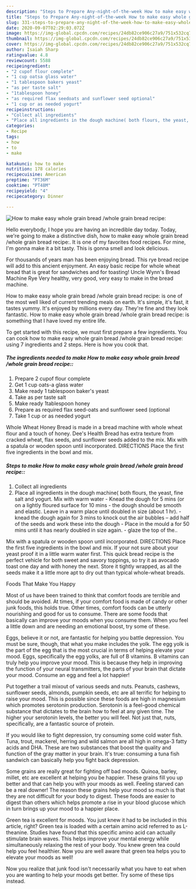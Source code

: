 ```yaml
---
description: "Steps to Prepare Any-night-of-the-week How to make easy whole grain bread /whole grain bread recipe:"
title: "Steps to Prepare Any-night-of-the-week How to make easy whole grain bread /whole grain bread recipe:"
slug: 331-steps-to-prepare-any-night-of-the-week-how-to-make-easy-whole-grain-bread-whole-grain-bread-recipe
date: 2020-09-07T02:29:03.072Z
image: https://img-global.cpcdn.com/recipes/24db82ce906c27a9/751x532cq70/how-to-make-easy-whole-grain-bread-whole-grain-bread-recipe-recipe-main-photo.jpg
thumbnail: https://img-global.cpcdn.com/recipes/24db82ce906c27a9/751x532cq70/how-to-make-easy-whole-grain-bread-whole-grain-bread-recipe-recipe-main-photo.jpg
cover: https://img-global.cpcdn.com/recipes/24db82ce906c27a9/751x532cq70/how-to-make-easy-whole-grain-bread-whole-grain-bread-recipe-recipe-main-photo.jpg
author: Isaiah Sharp
ratingvalue: 4.8
reviewcount: 5588
recipeingredient:
- "2 cupof flour complete"
- "1 cup oatsa glass water"
- "1 tablespoon bakers yeast"
- "as per taste salt"
- "1tablespoon honey"
- "as required flax seedoats and sunflower seed optional"
- "1 cup or as needed yogurt"
recipeinstructions:
- "Collect all ingredients"
- "Place all ingredients in the dough machine( both flours, the yeast, fine salt and yogurt. Mix with warm water Knead the dough for 5 mins (or on a lightly floured surface for 10 mins the dough should be smooth and elastic. Leave in a warm place until doubled in size (about 1 hr). knead the dough again for 3 mins to knock out the air bubbles – add half of the seeds and work these into the dough Place in the mould a for 50 mins until it has nearly doubled in size again. glaze the top of the.."
categories:
- Recipe
tags:
- how
- to
- make

katakunci: how to make 
nutrition: 178 calories
recipecuisine: American
preptime: "PT36M"
cooktime: "PT48M"
recipeyield: "4"
recipecategory: Dinner

---
```



![How to make easy whole grain bread /whole grain bread recipe:](https://img-global.cpcdn.com/recipes/24db82ce906c27a9/751x532cq70/how-to-make-easy-whole-grain-bread-whole-grain-bread-recipe-recipe-main-photo.jpg)

Hello everybody, I hope you are having an incredible day today. Today, we're going to make a distinctive dish, how to make easy whole grain bread /whole grain bread recipe:. It is one of my favorites food recipes. For mine, I'm gonna make it a bit tasty. This is gonna smell and look delicious.

For thousands of years man has been enjoying bread. This rye bread recipe will add to this ancient enjoyment. An easy basic recipe for whole wheat bread that is great for sandwiches and for toasting! Uncle Wynn&#39;s Bread Machine Rye Very healthy, very good, very easy to make in the bread machine.

How to make easy whole grain bread /whole grain bread recipe: is one of the most well liked of current trending meals on earth. It's simple, it's fast, it tastes yummy. It's enjoyed by millions every day. They're fine and they look fantastic. How to make easy whole grain bread /whole grain bread recipe: is something that I have loved my entire life.


To get started with this recipe, we must first prepare a few ingredients. You can cook how to make easy whole grain bread /whole grain bread recipe: using 7 ingredients and 2 steps. Here is how you cook that.

<!--inarticleads1-->

##### The ingredients needed to make How to make easy whole grain bread /whole grain bread recipe::

1. Prepare 2 cupof flour complete
1. Get 1 cup oats-a glass water
1. Make ready 1 tablespoon baker&#39;s yeast
1. Take as per taste salt
1. Make ready 1tablespoon honey
1. Prepare as required flax seed-oats and sunflower seed (optional
1. Take 1 cup or as needed yogurt


Whole Wheat Honey Bread is made in a bread machine with whole wheat flour and a touch of honey. Dee&#39;s Health Bread has extra texture from cracked wheat, flax seeds, and sunflower seeds added to the mix. Mix with a spatula or wooden spoon until incorporated. DIRECTIONS Place the first five ingredients in the bowl and mix. 

<!--inarticleads2-->

##### Steps to make How to make easy whole grain bread /whole grain bread recipe::

1. Collect all ingredients
1. Place all ingredients in the dough machine( both flours, the yeast, fine salt and yogurt. Mix with warm water - Knead the dough for 5 mins (or on a lightly floured surface for 10 mins - the dough should be smooth and elastic. Leave in a warm place until doubled in size (about 1 hr). - knead the dough again for 3 mins to knock out the air bubbles – add half of the seeds and work these into the dough - Place in the mould a for 50 mins until it has nearly doubled in size again. - glaze the top of the..


Mix with a spatula or wooden spoon until incorporated. DIRECTIONS Place the first five ingredients in the bowl and mix. If your not sure about your yeast proof it in a little warm water first. This quick bread recipe is the perfect vehicle for both sweet and savory toppings, so try it as avocado toast one day and with honey the next. Store it tightly wrapped, as all the seeds make it a little more apt to dry out than typical whole-wheat breads. 

Foods That Make You Happy


Most of us have been trained to think that comfort foods are terrible and should be avoided. At times, if your comfort food is made of candy or other junk foods, this holds true. Other times, comfort foods can be utterly nourishing and good for us to consume. There are some foods that basically can improve your moods when you consume them. When you feel a little down and are needing an emotional boost, try some of these.

Eggs, believe it or not, are fantastic for helping you battle depression. You must be sure, though, that what you make includes the yolk. The egg yolk is the part of the egg that is the most crucial in terms of helping elevate your mood. Eggs, specifically the egg yolks, are full of B vitamins. B vitamins can truly help you improve your mood. This is because they help in improving the function of your neural transmitters, the parts of your brain that dictate your mood. Consume an egg and feel a lot happier!

Put together a trail mixout of various seeds and nuts. Peanuts, cashews, sunflower seeds, almonds, pumpkin seeds, etc are all terrific for helping to raise your mood. This is possible since these foods are high in magnesium which promotes serotonin production. Serotonin is a feel-good chemical substance that dictates to the brain how to feel at any given time. The higher your serotonin levels, the better you will feel. Not just that, nuts, specifically, are a fantastic source of protein.

If you would like to fight depression, try consuming some cold water fish. Tuna, trout, mackerel, herring and wild salmon are all high in omega-3 fatty acids and DHA. These are two substances that boost the quality and function of the gray matter in your brain. It's true: consuming a tuna fish sandwich can basically help you fight back depression. 

Some grains are really great for fighting off bad moods. Quinoa, barley, millet, etc are excellent at helping you be happier. These grains fill you up better and that can help you with your moods as well. Feeling starved can be a real downer! The reason these grains help your mood so much is that they are not difficult for your body to digest. These foods are easier to digest than others which helps promote a rise in your blood glucose which in turn brings up your mood to a happier place.

Green tea is excellent for moods. You just knew it had to be included in this article, right? Green tea is loaded with a certain amino acid referred to as L-theanine. Studies have found that this specific amino acid can actually stimulate brain waves. This helps improve your mental energy while simultaneously relaxing the rest of your body. You knew green tea could help you feel healthier. Now you are well aware that green tea helps you to elevate your moods as well!

Now you realize that junk food isn't necessarily what you have to eat when you are wanting to help your moods get better. Try  some  of  these  tips  instead.

